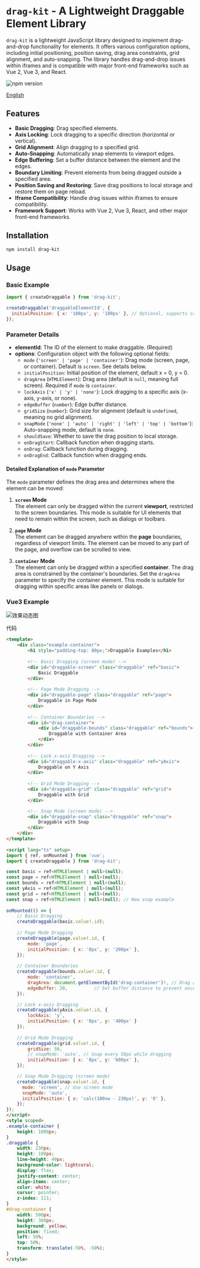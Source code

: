 # `drag-kit` - A Lightweight Draggable Element Library

`drag-kit` is a lightweight JavaScript library designed to implement drag-and-drop functionality for elements. It offers various configuration options, including initial positioning, position saving, drag area constraints, grid alignment, and auto-snapping. The library handles drag-and-drop issues within iframes and is compatible with major front-end frameworks such as Vue 2, Vue 3, and React.

![npm version](https://img.shields.io/npm/v/drag-kit)

[English](https://github.com/SailingCoder/drag-kit/blob/main/README.md)

## Features

- **Basic Dragging**: Drag specified elements.
- **Axis Locking**: Lock dragging to a specific direction (horizontal or vertical).
- **Grid Alignment**: Align dragging to a specified grid.
- **Auto-Snapping**: Automatically snap elements to viewport edges.
- **Edge Buffering**: Set a buffer distance between the element and the edges.
- **Boundary Limiting**: Prevent elements from being dragged outside a specified area.
- **Position Saving and Restoring**: Save drag positions to local storage and restore them on page reload.
- **Iframe Compatibility**: Handle drag issues within iframes to ensure compatibility.
- **Framework Support**: Works with Vue 2, Vue 3, React, and other major front-end frameworks.

## Installation

```bash
npm install drag-kit
```

## Usage

### Basic Example

```javascript
import { createDraggable } from 'drag-kit';

createDraggable('draggableElementId', {
  initialPosition: { x: '100px', y: '100px' }, // Optional, supports calc
});
```

### Parameter Details

- **elementId**: The ID of the element to make draggable. (Required)
- **options**: Configuration object with the following optional fields:
  - `mode` (`'screen' | 'page' | 'container'`): Drag mode (screen, page, or container). Default is `screen`. See details below.
  - `initialPosition`: Initial position of the element, default x = 0, y = 0.
  - `dragArea` (`HTMLElement`): Drag area (default is `null`, meaning full screen). Required if `mode` is `container`.
  - `lockAxis` (`'x' | 'y' | 'none'`): Lock dragging to a specific axis (x-axis, y-axis, or none).
  - `edgeBuffer` (`number`): Edge buffer distance.
  - `gridSize` (`number`): Grid size for alignment (default is `undefined`, meaning no grid alignment).
  - `snapMode` (`'none' | 'auto' | 'right' | 'left' | 'top' | 'bottom'`): Auto-snapping mode, default is `none`.
  - `shouldSave`: Whether to save the drag position to local storage.
  - `onDragStart`: Callback function when dragging starts.
  - `onDrag`: Callback function during dragging.
  - `onDragEnd`: Callback function when dragging ends.

#### Detailed Explanation of `mode` Parameter

The `mode` parameter defines the drag area and determines where the element can be moved:

1. **`screen` Mode**  
   The element can only be dragged within the current **viewport**, restricted to the screen boundaries. This mode is suitable for UI elements that need to remain within the screen, such as dialogs or toolbars.

2. **`page` Mode**  
   The element can be dragged anywhere within the **page** boundaries, regardless of viewport limits. The element can be moved to any part of the page, and overflow can be scrolled to view.

3. **`container` Mode**  
   The element can only be dragged within a specified **container**. The drag area is constrained by the container's boundaries. Set the `dragArea` parameter to specify the container element. This mode is suitable for dragging within specific areas like panels or dialogs.

### Vue3 Example

![效果动态图](https://i-blog.csdnimg.cn/direct/22b05079dbe744439933dcbcf860a065.gif)

代码

```html
<template>
    <div class="example-container">
        <h1 style="padding-top: 80px;">Draggable Examples</h1>
    
        <!-- Basic Dragging (screen mode) -->
        <div id="draggable-screen" class="draggable" ref="basic">
            Basic Draggable
        </div>
    
        <!-- Page Mode Dragging -->
        <div id="draggable-page" class="draggable" ref="page">
            Draggable in Page Mode
        </div>
    
        <!-- Container Boundaries -->
        <div id="drag-container">
            <div id="draggable-bounds" class="draggable" ref="bounds">
                Draggable with Container Area
            </div>
        </div>
    
        <!-- Lock x-axis Dragging -->
        <div id="draggable-x-axis" class="draggable" ref="yAxis">
            Draggable on Y Axis
        </div>
    
        <!-- Grid Mode Dragging -->
        <div id="draggable-grid" class="draggable" ref="grid">
            Draggable with Grid
        </div>

        <!-- Snap Mode (screen mode) -->
        <div id="draggable-snap" class="draggable" ref="snap">
            Draggable with Snap
        </div>
    </div>
</template>
  
<script lang="ts" setup>
import { ref, onMounted } from 'vue';
import { createDraggable } from 'drag-kit';

const basic = ref<HTMLElement | null>(null);
const page = ref<HTMLElement | null>(null);
const bounds = ref<HTMLElement | null>(null);
const yAxis = ref<HTMLElement | null>(null);
const grid = ref<HTMLElement | null>(null);
const snap = ref<HTMLElement | null>(null); // New snap example
  
onMounted(() => {
    // Basic Dragging
    createDraggable(basic.value!.id);
  
    // Page Mode Dragging
    createDraggable(page.value!.id, {
        mode: 'page',
        initialPosition: { x: '0px', y: '200px' },
    });
  
    // Container Boundaries
    createDraggable(bounds.value!.id, {
        mode: 'container',
        dragArea: document.getElementById('drag-container')!, // Drag area is specified element
        edgeBuffer: 20,          // Set buffer distance to prevent exceeding boundaries
    });

    // Lock x-axis Dragging
    createDraggable(yAxis.value!.id, { 
        lockAxis: 'y', 
        initialPosition: { x: '0px', y: '400px' } 
    });
  
    // Grid Mode Dragging
    createDraggable(grid.value!.id, {
        gridSize: 50,  
        // snapMode: 'auto', // Snap every 50px while dragging
        initialPosition: { x: '0px', y: '600px' },
    });

    // Snap Mode Dragging (screen mode)
    createDraggable(snap.value!.id, {
      mode: 'screen', // Use screen mode
      snapMode: 'auto',
      initialPosition: { x: 'calc(100vw - 230px)', y: '0' },
    });
});
</script>
<style scoped>
.example-container {
    height: 1000px;
}
.draggable {
    width: 230px;
    height: 100px;
    line-height: 40px;
    background-color: lightcoral;
    display: flex;
    justify-content: center;
    align-items: center;
    color: white;
    cursor: pointer;
    z-index: 111;
}
#drag-container {
    width: 500px;
    height: 300px;
    background: yellow;
    position: fixed;
    left: 50%;
    top: 50%;
    transform: translate(-50%, -50%);
}
</style>
```